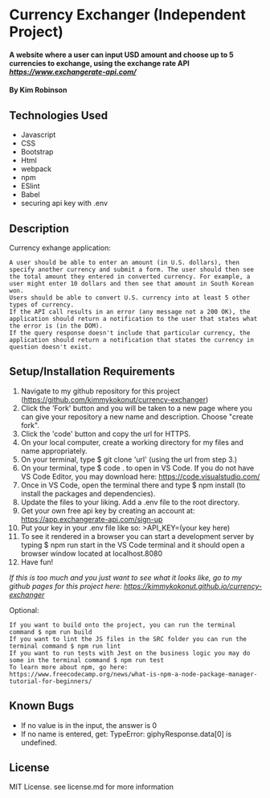 # Currency Exchanger (Independent Project)

#### A website where a user can input USD amount and choose up to 5 currencies to exchange, using the exchange rate API _https://www.exchangerate-api.com/_

#### By Kim Robinson

## Technologies Used

* Javascript
* CSS
* Bootstrap
* Html
* webpack
* npm
* ESlint
* Babel
* securing api key with .env

## Description
Currency exhange application:

    A user should be able to enter an amount (in U.S. dollars), then specify another currency and submit a form. The user should then see the total amount they entered in converted currency. For example, a user might enter 10 dollars and then see that amount in South Korean won.
    Users should be able to convert U.S. currency into at least 5 other types of currency.
    If the API call results in an error (any message not a 200 OK), the application should return a notification to the user that states what the error is (in the DOM). 
    If the query response doesn't include that particular currency, the application should return a notification that states the currency in question doesn't exist. 

## Setup/Installation Requirements

1. Navigate to my github repository for this project (https://github.com/kimmykokonut/currency-exchanger)
2. Click the 'Fork' button and you will be taken to a new page where you can give your repository a new name and description. Choose "create fork".
3. Click the 'code' button and copy the url for HTTPS.
4. On your local computer, create a working directory for my files and name appropriately.
5. On your terminal, type $ git clone 'url' (using the url from step 3.)
6. On your terminal, type $ code . to open in VS Code. If you do not have VS Code Editor, you may download here: https://code.visualstudio.com/
7. Once in VS Code, open the terminal there and type $ npm install (to install the packages and dependencies).
8. Update the files to your liking.  Add a .env file to the root directory.
9. Get your own free api key by creating an account at: https://app.exchangerate-api.com/sign-up
10.  Put your key in your .env file like so: >API_KEY=(your key here)
11. To see it rendered in a browser you can start a development server by typing $ npm run start in the VS Code terminal and it should open a browser window located at localhost.8080
12. Have fun!

_If this is too much and you just want to see what it looks like, go to my github pages for this project here: https://kimmykokonut.github.io/currency-exchanger_

Optional:

    If you want to build onto the project, you can run the terminal command $ npm run build
    If you want to lint the JS files in the SRC folder you can run the terminal command $ npm run lint
    If you want to run tests with Jest on the business logic you may do some in the terminal command $ npm run test
    To learn more about npm, go here: https://www.freecodecamp.org/news/what-is-npm-a-node-package-manager-tutorial-for-beginners/

## Known Bugs

* If no value is in the input, the answer is 0
* If no name is entered, get: TypeError: giphyResponse.data[0] is undefined.

## License

MIT License. see license.md for more information
